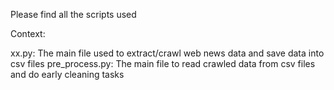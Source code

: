 Please find all the scripts used

Context:

xx.py: The main file used to extract/crawl web news data and save data into csv files
pre_process.py: The main file to read crawled data from csv files and do early cleaning tasks
